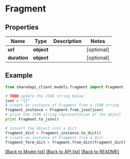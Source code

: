 # Fragment


## Properties
Name | Type | Description | Notes
------------ | ------------- | ------------- | -------------
**url** | **object** |  | [optional] 
**duration** | **object** |  | [optional] 

## Example

```python
from sharedapi_client.models.fragment import Fragment

# TODO update the JSON string below
json = "{}"
# create an instance of Fragment from a JSON string
fragment_instance = Fragment.from_json(json)
# print the JSON string representation of the object
print Fragment.to_json()

# convert the object into a dict
fragment_dict = fragment_instance.to_dict()
# create an instance of Fragment from a dict
fragment_form_dict = fragment.from_dict(fragment_dict)
```
[[Back to Model list]](../README.md#documentation-for-models) [[Back to API list]](../README.md#documentation-for-api-endpoints) [[Back to README]](../README.md)


